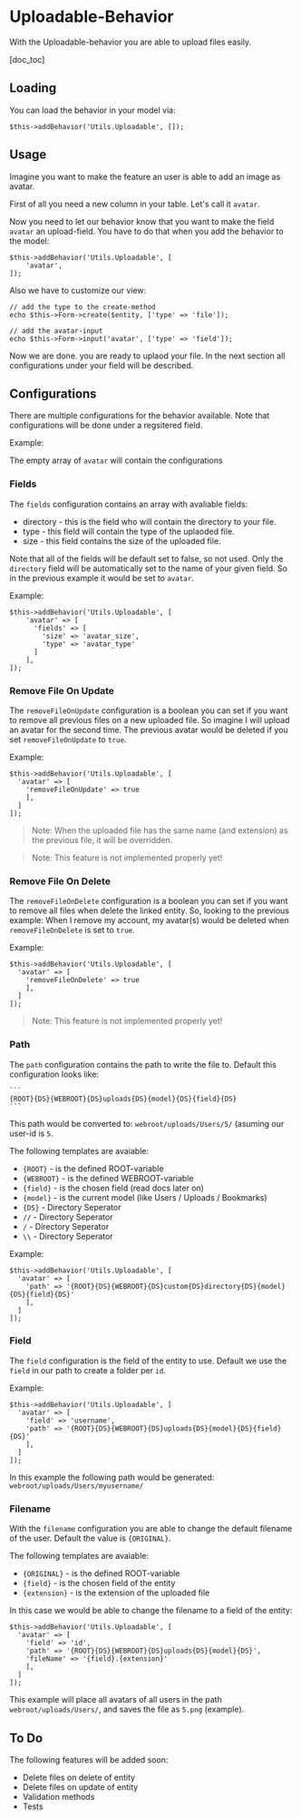Uploadable-Behavior
==================

With the Uploadable-behavior you are able to upload files easily.

[doc_toc]

Loading
-------
You can load the behavior in your model via:

    $this->addBehavior('Utils.Uploadable', []);

Usage
-----

Imagine you want to make the feature an user is able to add an image as avatar.

First of all you need a new column in your table. Let's call it `avatar`.

Now you need to let our behavior know that you want to make the field `avatar` an upload-field. 
You have to do that when you add the behavior to the model:

    $this->addBehavior('Utils.Uploadable', [
        'avatar',
    ]);

Also we have to customize our view:

    // add the type to the create-method
    echo $this->Form->create($entity, ['type' => 'file']);

    // add the avatar-input
    echo $this->Form->input('avatar', ['type' => 'field']);

Now we are done. you are ready to uplaod your file. In the next section all configurations under your field will be described.

Configurations
--------------
There are multiple configurations for the behavior available. Note that configurations will be done under a regsitered field.

Example:

The empty array of `avatar` will contain the configurations

### Fields
The `fields` configuration contains an array with avaliable fields:

- directory - this is the field who will contain the directory to your file.
- type - this field will contain the type of the uplaoded file.
- size - this field contains the size of the uploaded file.

Note that all of the fields will be default set to false, so not used. Only the `directory` field will be automatically set to the name of your given field.
So in the previous example it would be set to `avatar`.

Example:

    $this->addBehavior('Utils.Uploadable', [
        'avatar' => [
          'fields' => [
            'size' => 'avatar_size',
            'type' => 'avatar_type'
          ]
        ],
    ]);


### Remove File On Update

The `removeFileOnUpdate` configuration is a boolean you can set if you want to remove all previous files on a new uploaded file.
So imagine I will upload an avatar for the second time. The previous avatar would be deleted if you set `removeFileOnUpdate` to `true`.

Example:

    $this->addBehavior('Utils.Uploadable', [
      'avatar' => [
        'removeFileOnUpdate' => true
        ],
      ]
    ]);

> Note: When the uploaded file has the same name (and extension) as the previous file, it will be overridden.

> Note: This feature is not implemented properly yet!

### Remove File On Delete

The `removeFileOnDelete` configuration is a boolean you can set if you want to remove all files when delete the linked entity.
So, looking to the previous example: When I remove my account, my avatar(s) would be deleted when `removeFileOnDelete` is set to `true`.

Example:

    $this->addBehavior('Utils.Uploadable', [
      'avatar' => [
        'removeFileOnDelete' => true
        ],
      ]
    ]);
    
> Note: This feature is not implemented properly yet!

### Path

The `path` configuration contains the path to write the file to. Default this configuration looks like:

    ```
    {ROOT}{DS}{WEBROOT}{DS}uploads{DS}{model}{DS}{field}{DS}
    ```

This path would be converted to: `webroot/uploads/Users/5/` (asuming our user-id is `5`.

The following templates are avaiable:

- `{ROOT}` - is the defined ROOT-variable 
- `{WEBROOT}` - is the defined WEBROOT-variable
- `{field}` - is the chosen field (read docs later on)
- `{model}` - is the current model (like Users / Uploads / Bookmarks)
- `{DS}` - Directory Seperator
- `//` - Directory Seperator
- `/` - Directory Seperator
- `\\` - Directory Seperator

Example:

    $this->addBehavior('Utils.Uploadable', [
      'avatar' => [
        'path' => '{ROOT}{DS}{WEBROOT}{DS}custom{DS}directory{DS}{model}{DS}{field}{DS}'
        ],
      ]
    ]);


### Field

The `field` configuration is the field of the entity to use. Default we use the `field` in our path to create a folder per `id`.

Example:

    $this->addBehavior('Utils.Uploadable', [
      'avatar' => [
        'field' => 'username',
        'path' => '{ROOT}{DS}{WEBROOT}{DS}uploads{DS}{model}{DS}{field}{DS}'
        ],
      ]
    ]);
    
In this example the following path would be generated: `webroot/uploads/Users/myusername/`


### Filename

With the `filename` configuration you are able to change the default filename of the user. Default the value is `{ORIGINAL}`.

The following templates are avaiable:

- `{ORIGINAL}` - is the defined ROOT-variable 
- `{field}` - is the chosen field of the entity
- `{extension}` - is the extension of the uploaded file

In this case we would be able to change the filename to a field of the entity:

    $this->addBehavior('Utils.Uploadable', [
      'avatar' => [
        'field' => 'id',
        'path' => '{ROOT}{DS}{WEBROOT}{DS}uploads{DS}{model}{DS}',
        'fileName' => '{field}.{extension}'
        ],
      ]
    ]);

This example will place all avatars of all users in the path `webroot/uploads/Users/`, and saves the file as `5.png` (example).


To Do
-----

The following features will be added soon:

- Delete files on delete of entity
- Delete files on update of entity
- Validation methods
- Tests
